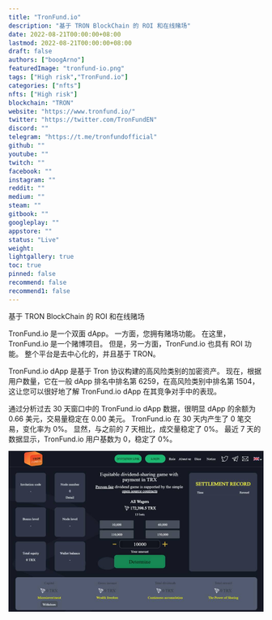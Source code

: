 ```yaml
---
title: "TronFund.io"
description: "基于 TRON BlockChain 的 ROI 和在线赌场"
date: 2022-08-21T00:00:00+08:00
lastmod: 2022-08-21T00:00:00+08:00
draft: false
authors: ["boogArno"]
featuredImage: "tronfund-io.png"
tags: ["High risk","TronFund.io"]
categories: ["nfts"]
nfts: ["High risk"]
blockchain: "TRON"
website: "https://www.tronfund.io/"
twitter: "https://twitter.com/TronFundEN"
discord: ""
telegram: "https://t.me/tronfundofficial"
github: ""
youtube: ""
twitch: ""
facebook: ""
instagram: ""
reddit: ""
medium: ""
steam: ""
gitbook: ""
googleplay: ""
appstore: ""
status: "Live"
weight: 
lightgallery: true
toc: true
pinned: false
recommend: false
recommend1: false
---
```

基于 TRON BlockChain 的 ROI 和在线赌场

TronFund.io 是一个双面 dApp。 一方面，您拥有赌场功能。 在这里，TronFund.io 是一个赌博项目。 但是，另一方面，TronFund.io 也具有 ROI 功能。 整个平台是去中心化的，并且基于 TRON。

TronFund.io dApp 是基于 Tron 协议构建的高风险类别的加密资产。 现在，根据用户数量，它在一般 dApp 排名中排名第 6259，在高风险类别中排名第 1504，这让您可以很好地了解 TronFund.io dApp 在其竞争对手中的表现。

通过分析过去 30 天窗口中的 TronFund.io dApp 数据，很明显 dApp 的余额为 0.66 美元，交易量稳定在 0.00 美元。 TronFund.io 在 30 天内产生了 0 笔交易，变化率为 0%。 显然，与之前的 7 天相比，成交量稳定了 0%。 最近 7 天的数据显示，TronFund.io 用户基数为 0，稳定了 0%。

![tronfundio-dapp-high-risk-tron-image1_55cfec4ea628ea992cc5770dba5048d3](tronfundio-dapp-high-risk-tron-image1_55cfec4ea628ea992cc5770dba5048d3.png)